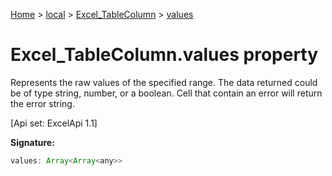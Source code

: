 [Home](./index) &gt; [local](local.md) &gt; [Excel\_TableColumn](local.excel_tablecolumn.md) &gt; [values](local.excel_tablecolumn.values.md)

# Excel\_TableColumn.values property

Represents the raw values of the specified range. The data returned could be of type string, number, or a boolean. Cell that contain an error will return the error string. 

 \[Api set: ExcelApi 1.1\]

**Signature:**
```javascript
values: Array<Array<any>>
```
